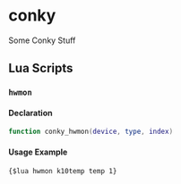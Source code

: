 # conky

Some Conky Stuff

## Lua Scripts

### `hwmon`

#### Declaration

```Lua
function conky_hwmon(device, type, index)
```
#### Usage Example

```Conky
{$lua hwmon k10temp temp 1}
```
